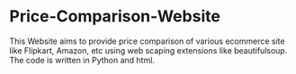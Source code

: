 # Price-Comparison-Website
This Website aims to provide price comparison of various ecommerce site like Flipkart, Amazon, etc using web scaping extensions like beautifulsoup. The code is written in Python and html.
